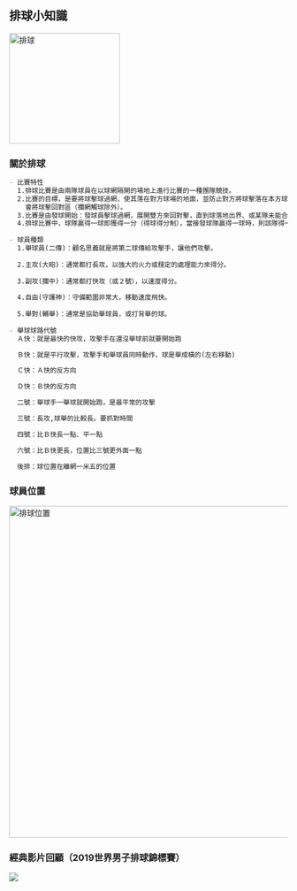 ## 排球小知識 
<img src = "https://www.conti.com.tw/UploadFile/GoodPic/144315154322971_big.jpg" width="200" alt="排球"/>


### 關於排球

```markdown
- 比賽特性
  1.排球比賽是由兩隊球員在以球網隔開的場地上進行比賽的一種團隊競技。
  2.比賽的目標，是要將球擊球過網，使其落在對方球場的地面，並防止對方將球擊落在本方球場地面，每隊有三次機
    會將球擊回對區（攔網觸球除外）。
  3.比賽是由發球開始：發球員擊球過網，展開雙方來回對擊，直到球落地出界、或某隊未能合法將球擊回對區為止。
  4.排球比賽中，球隊贏得一球即獲得一分（得球得分制），當接發球隊贏得一球時，則該隊得一分並得到發球權。
  
- 球員種類
  1.舉球員(二傳)：顧名思義就是將第二球傳給攻擊手，讓他們攻擊。
    
  2.主攻(大砲)：通常都打長攻，以強大的火力或穩定的處理能力來得分。
  
  3.副攻(攔中)：通常都打快攻（或２號），以速度得分。
  
  4.自由(守護神)：守備範圍非常大，移動速度飛快。
  
  5.舉對(輔舉)：通常是協助舉球員，或打背舉的球。
  
- 舉球球路代號
  Ａ快：就是最快的快攻，攻擊手在還沒舉球前就要開始跑

  Ｂ快：就是平行攻擊，攻擊手和舉球員同時動作，球是舉成橫的(左右移動)

  Ｃ快：Ａ快的反方向

  Ｄ快：Ｂ快的反方向

  二號：舉球手一舉球就開始跑，是最平常的攻擊

  三號：長攻,球舉的比較長。要抓對時間

  四號：比Ｂ快長一點、平一點

  六號：比Ｂ快更長，位置比三號更外面一點

  後排：球位置在離網一米五的位置
```

### 球員位置
  <img src = "https://lh3.googleusercontent.com/proxy/94-cDau5ofSj5IiZgk4j3_mYfwlW2bEcid4klaIat9wOXEws46keF3WJdnmetgPiNFH8tNwJCLaHZkcuvc_1Y7HAjhy1slylUNqPk5yu-gEM35siboFwRYVbbK7xRaz-1pTqfa3Z1CNfG_8Qgr_vkvBcaurfc2L_VNlUnUXd4XQ" width="600" alt="排球位置"/>
 
### 經典影片回顧（2019世界男子排球錦標賽）
[![](http://img.youtube.com/vi/o78y1264dD8/0.jpg)](http://www.youtube.com/watch?v=o78y1264dD8 "2019JAPAN vs. BRAZIL")
